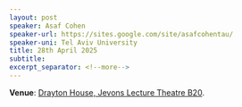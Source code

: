```yaml
---
layout: post
speaker: Asaf Cohen
speaker-url: https://sites.google.com/site/asafcohentau/
speaker-uni: Tel Aviv University
title: 28th April 2025
subtitle:
excerpt_separator: <!--more-->
---
```

**Venue**: <a href="https://www.openstreetmap.org/way/15703989" target=_blank>Drayton House, Jevons Lecture Theatre B20</a>.
<!--more-->
